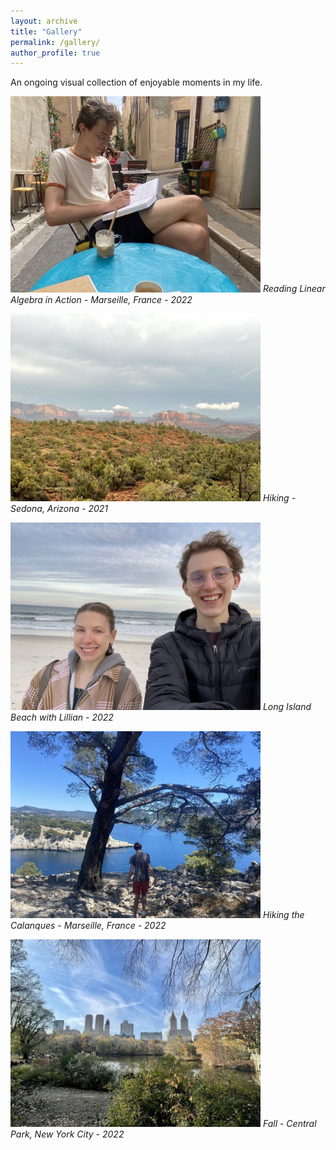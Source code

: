 ```yaml
---
layout: archive
title: "Gallery"
permalink: /gallery/
author_profile: true
---
```


An ongoing visual collection of enjoyable moments in my life.



<p>
    <img src="/images/marseilles.jpg" alt="drawing" width="400">
   <em>            Reading Linear Algebra in Action - Marseille, France - 2022</em>
</p>


<p>
    <img src="/images/arizona.jpg"  alt="drawing"  width="400">
    <em>            Hiking - Sedona, Arizona - 2021</em>
</p>

<p>
    <img src="/images/beach.jpg" alt="drawing"  width="400">
    <em>            Long Island Beach with Lillian - 2022</em>
</p>

<p>
    <img src="/images/calnques.jpg" alt="drawing"   width="400">
    <em>            Hiking the Calanques - Marseille, France - 2022</em>
</p>

<p>
    <img src="/images/central_park.jpg" alt="drawing"  width="400">
    <em>            Fall - Central Park, New York City - 2022</em>
</p>


